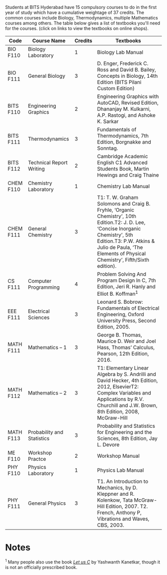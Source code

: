 <!-- TITLE: First Year Courses -->
<!-- SUBTITLE: Information about the first year courses, which are common to all branches (except B. Pharma. students).-->

Students at BITS Hyderabad have 15 compulsory courses to do in the first year of study which have a cumulative weightage of 37 credits. The common courses include Biology, Thermodynamics, multiple Mathematics courses among others. The table below gives a list of textbooks you'll need for the courses. (click on links to view the textbooks on online shops).

| Code | Course Name | Credits | Textbooks |
|-|-|-|-|
| BIO F110 | Biology Laboratory | 1 | Biology Lab Manual |
| BIO F111 | General Biology | 3 | D. Enger, Frederick C. Ross and David B. Bailey, Concepts in Biology, 14th Edition (BITS Pilani Custom Edition)  |
| BITS F110 | Engineering Graphics | 2 | Engineering Graphics with AutoCAD, Revised Edition, Dhananjay M. Kulkarni, A.P. Rastogi, and Ashoke K. Sarkar |
| BITS F111 | Thermodynamics | 3 | Fundamentals of Thermodynamics, 7th Edition, Borgnakke and Sonntag. |
| BITS F112 | Technical Report Writing | 2 | Cambridge Academic English C1 Advanced Students Book, Martin Hewings and Craig Thaine |
| CHEM F110 | Chemistry Laboratory | 1 | Chemistry Lab Manual |
| CHEM F111 | General Chemistry | 3 | T1: T. W. Graham Solomons and Craig B. Fryhle, ‘Organic Chemistry’, 10th Edition.T2: J. D. Lee, ‘Concise Inorganic Chemistry’, 5th Edition.T3: P.W. Atkins & Julio de Paula, ‘The Elements of Physical Chemistry’, Fifth/Sixth edition). |
| CS F111 | Computer Programming | 4 | Problem Solving And Program Design In C, 7th Edition, Jeri R. Hanly and Elliot B. Koffman<sup>1</sup> |
| EEE F111 | Electrical Sciences | 3 | Leonard S. Bobrow: Fundamentals of Electrical Engineering, Oxford University Press, Second Edition, 2005. |
| MATH F111 | Mathematics – 1 | 3 | George B. Thomas, Maurice D. Weir and Joel Hass, Thomas’ Calculus, Pearson, 12th Edition, 2016. |
| MATH F112 | Mathematics – 2 | 3 | T1: Elementary Linear Algebra by S. Andrilli and David Hecker, 4th Edition, 2012, ElsevierT2: Complex Variables and Applications by R.V. Churchill and J.W. Brown, 8th Edition, 2008, McGraw-Hill |
| MATH F113 | Probability and Statistics | 3 | Probability and Statistics for Engineering and the Sciences, 8th Edition, Jay L. Devore |
| ME F110 | Workshop Practce | 2 | Workshop Manual |
| PHY F110 | Physics Laboratory | 1 | Physics Lab Manual |
| PHY F111 | General Physics | 3 | T1. An Introduction to Mechanics, by D. Kleppner and R. Kolenkow, Tata McGraw-Hill Edition, 2007. T2. French, Anthony P, Vibrations and Waves, CBS, 2003. |

# Notes
<sup>1</sup> Many people also use the book *[Let us C](https://amzn.to/2v4vxGK)* by Yashwanth Kanetkar, though it is not an officially prescribed book. 
